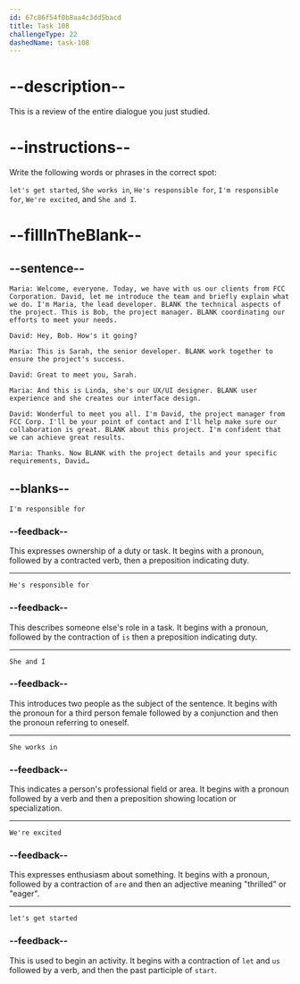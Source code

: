 ```yaml
---
id: 67c86f54f0b8aa4c3dd5bacd
title: Task 108
challengeType: 22
dashedName: task-108
---
```


<!-- REVIEW -->

# --description--

This is a review of the entire dialogue you just studied.

# --instructions--

Write the following words or phrases in the correct spot:

`let's get started`, `She works in`, `He's responsible for`, `I'm responsible for`, `We're excited`, and `She and I`.

# --fillInTheBlank--

## --sentence--

`Maria: Welcome, everyone. Today, we have with us our clients from FCC Corporation. David, let me introduce the team and briefly explain what we do. I'm Maria, the lead developer. BLANK the technical aspects of the project. This is Bob, the project manager. BLANK coordinating our efforts to meet your needs.`  

`David: Hey, Bob. How's it going?`  

`Maria: This is Sarah, the senior developer. BLANK work together to ensure the project's success.`  

`David: Great to meet you, Sarah.`  

`Maria: And this is Linda, she's our UX/UI designer. BLANK user experience and she creates our interface design.`  

`David: Wonderful to meet you all. I'm David, the project manager from FCC Corp. I'll be your point of contact and I'll help make sure our collaboration is great. BLANK about this project. I'm confident that we can achieve great results.`  

`Maria: Thanks. Now BLANK with the project details and your specific requirements, David…`  

## --blanks--

`I'm responsible for`  

### --feedback--

This expresses ownership of a duty or task. It begins with a pronoun, followed by a contracted verb, then a preposition indicating duty.  

---

`He's responsible for`  

### --feedback--

This describes someone else's role in a task. It begins with a pronoun, followed by the contraction of `is` then a preposition indicating duty.  

---

`She and I`  

### --feedback--

This introduces two people as the subject of the sentence. It begins with the pronoun for a third person female followed by a conjunction and then the pronoun referring to oneself.  

---

`She works in`  

### --feedback--

This indicates a person's professional field or area. It begins with a pronoun followed by a verb and then a preposition showing location or specialization.

---

`We're excited`  

### --feedback--

This expresses enthusiasm about something. It begins with a pronoun, followed by a contraction of `are` and then an adjective meaning "thrilled" or "eager".  

---

`let's get started`  

### --feedback--

This is used to begin an activity. It begins with a contraction of `let` and `us` followed by a verb, and then the past participle of `start`.
